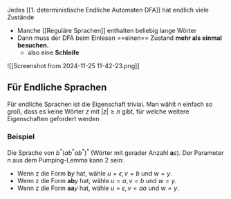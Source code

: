 Jedes [[1. deterministische Endliche Automaten DFA]] hat endlich viele Zustände 
- Manche [[Reguläre Sprachen]] enthalten beliebig lange Wörter
-  Dann muss der DFA beim Einlesen ==einen== Zustand **mehr als einmal besuchen.**
	- also eine **Schleife** 

![[Screenshot from 2024-11-25 11-42-23.png]]

## Für Endliche Sprachen 
Für endliche Sprachen ist die Eigenschaft trivial.
Man wählt n einfach so groß, dass es keine Wörter $z \text{ mit } |z| ≥ n$ gibt, für welche weitere Eigenschaften gefordert werden

### Beispiel
Die Sprache von $b^{*}(ab^{*}ab^{*})^{*}$ (Wörter mit gerader Anzahl **a**$s$). Der Parameter
$n$ aus dem Pumping-Lemma kann 2 sein:
- Wenn z die Form **b**$y$ hat, wähle $u = ϵ, v = b$ und $w = y$.
-  Wenn z die Form **ab**$y$ hat, wähle $u = a, v = b$ und $w = y$.
-  Wenn z die Form **aa**$y$ hat, wähle $u = ϵ, v = aa$ und $w = y$.